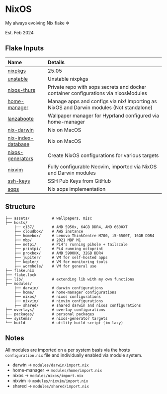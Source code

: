 NixOS
=====

My always evolving Nix flake ❄

Est. Feb 2024

## Flake Inputs

| Name | Details |
|:-----------| :------|
| [nixpkgs](https://github.com/NixOS/nixpkgs/tree/nixos-25.05) | 25.05 |
| [unstable](https://github.com/NixOS/nixos-unstable) | Unstable nixpkgs |
| [nixos-thurs](github:thursdaddy/nixos-thurs/main) | Private repo with sops secrets and docker container configurations via nixosModules |
| [home-manager](https://github.com/nix-community/home-manager/tree/release-25.05) | Manage apps and configs via nix! Importing as NixOS and Darwin modules (Not standalone) |
| [lanzaboote](https://github.com/nix-community/lanzaboote) | Wallpaper manager for Hyprland configured via home-manager|
| [nix-darwin](https://github.com/LnL7/nix-darwin) | Nix on MacOS |
| [nix-index-database](https://github.com/nix-community/nix-index-database) | Nix on MacOS |
| [nixos-generators](https://github.com/nix-community/nixos-generators) | Create NixOS configurations for various targets |
| [nixvim](https://github.com/nix-community/nixvim/tree/main) | Fully configurable Neovim, imported via NixOS and Darwin modules |
| [ssh-keys](https://github.com/thursdaddy.keys) | SSH Pub Keys from GitHub|
| [sops](https://github.com/Mic92/sops-nix) | Nix sops implementation|


## Structure

```
├── assets/          # wallpapers, misc
├── hosts/
    ├── c137/        # AMD 5950x, 64GB DDR4, AMD 6600XT
    ├── cloudbox/    # AWS instance
    ├── homebox/     # Lenovo ThinkCentre M700, i5-6500T, 16GB DDR4
    ├── mbp/         # 2021 MBP M1
    ├── netpi/       # Pi4's running pihole + tailscale
    ├── printpi/     # Pi4 running octoprint
    ├── proxbox/     # AMD 5900HX, 32GB DDR4
    ├── jupiter/     # VM for self-hosted apps
    ├── kepler/      # VM for monitoring tools
    ├── wormhole/    # VM for general use
├── flake.nix
├── flake.lock
├── lib/             # extending lib with my own functions
├── modules/
    ├── darwin/      # darwin configurations
    ├── home/        # home-manager configurations
    ├── nixos/       # nixos configurations
    ├── nixvim/      # nixvim configurations
    ├── shared/      # shared darwin and nixos configurations
├── overlays/        # overlay configurations
├── packages/        # personal packages
└── systems/         # nixos-generator targets
└── build            # utility build script (im lazy)
```

## Notes

All modules are imported on a per system basis via the hosts `configuration.nix` file and individually enabled via module system.

 - darwin       -> `modules/darwin/import.nix`
 - home-manager -> `modules/home/import.nix`
 - nixos        -> `modules/nixos/import.nix`
 - nixvim       -> `modules/nixvim/import.nix`
 - shared       -> `modules/shared/import.nix`
